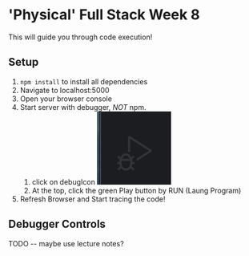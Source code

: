 # 'Physical' Full Stack Week 8

This will guide you through code execution!


## Setup

1. `npm install` to install all dependencies
2. Navigate to localhost:5000
3. Open your browser console
4. Start server with debugger, *NOT* npm.
   1. click on debugIcon ![image of  debugger](./debugIcon.png)
   2. At the top, click the green Play button by RUN (Laung Program)
5. Refresh Browser and Start tracing the code!
   

## Debugger Controls
TODO -- maybe use lecture notes?


